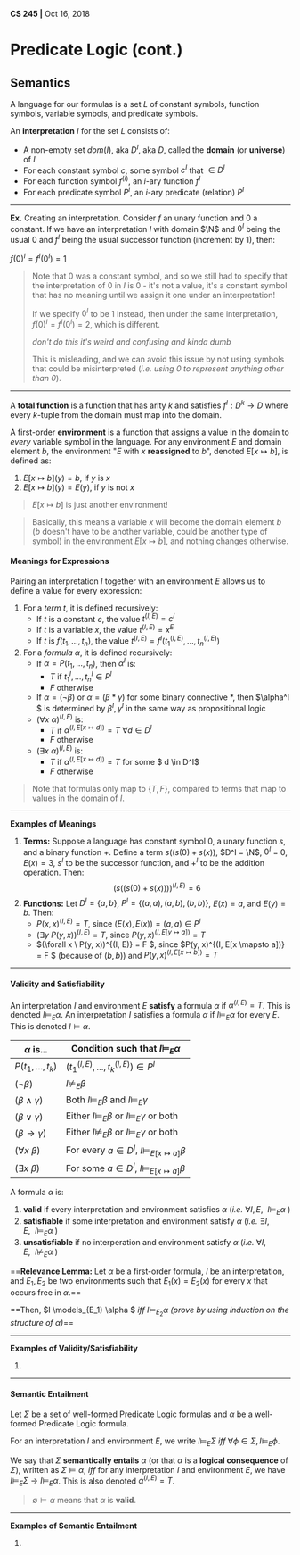 __CS 245 |__ Oct 16, 2018



# Predicate Logic (cont.)

## Semantics

A language for our formulas is a set $L$ of constant symbols, function symbols, variable symbols, and predicate symbols.

An __interpretation__ $I$ for the set $L$ consists of:

- A non-empty set $dom(I)$, aka $D^I$, aka $D$, called the __domain__ (or __universe__) of $I$
- For each constant symbol $c$, some symbol $c^I$ that $\in D^I$
- For each function symbol $f^{(i)}$, an $i$-ary function $f^I$
- For each predicate symbol $P^{i}$, an $i$-ary predicate (relation) $P^I$

------

__Ex.__ Creating an interpretation.
Consider $f$ an unary function and $0$ a constant. If we have an interpretation $I$ with domain $\N$ and $0^I$ being the usual 0 and $f^I$ being the usual successor function (increment by 1), then:

$f(0)^I = f^I(0^I) = 1$

> Note that $0$ was a constant symbol, and so we still had to specify that the interpretation of $0$ in $I$ is 0 - it's not a value, it's a constant symbol that has no meaning until we assign it one under an interpretation!
>
> If we specify $0^I$ to be 1 instead, then under the same interpretation, $f(0)^I = f^I(0^I) = 2$, which is different. 
>
> _don't do this it's weird and confusing and kinda dumb_
>
> This is misleading, and we can avoid this issue by not using symbols that could be misinterpreted (_i.e. using $0$ to represent anything other than 0_).

------

A __total function__ is a function that has arity $k$ and satisfies $f^I : D^k \rightarrow D$ where every $k$-tuple from the domain must map into the domain. 

A first-order __environment__ is a function that assigns a value in the domain to _every_ variable symbol in the language.
For any environment $E$ and domain element $b$, the environment "$E$ with $x$ __reassigned__ to $b$", denoted $E[x \mapsto b]$, is defined as:

1. $E[x \mapsto b](y) = b$, if $y$ is $x$
2. $E[x \mapsto b](y) = E(y)$, if $y$ is not $x$

> $E[x \mapsto b]$ is just another environment!

> Basically, this means a variable $x$ will become the domain element $b$ ($b$ doesn't have to be another variable, could be another type of symbol) in the environment $E[x \mapsto b]$, and nothing changes otherwise.

#### Meanings for Expressions

Pairing an interpretation $I$ together with an environment $E$ allows us to define a value for every expression:

1. For a _term_ $t$, it is defined recursively:
   - If $t$ is a constant $c$, the value $t^{(I, E)} = c^I$
   - If $t$ is a variable $x$, the value $t^{(I, E)} = x^E$
   - If $t$ is $f(t_1, ..., t_n)$, the value $t^{(I, E)} = f^I (t_1^{(I, E)}, ..., t_n^{(I, E)})$
2. For a _formula_ $\alpha$, it is defined recursively:
   - If $\alpha = P(t_1, ..., t_n)$, then $\alpha^I$ is:
     - $T$ if $t_1^I, ..., t_n^I \in P^I$
     - $F$ otherwise
   - If $\alpha = (\neg \beta)$ or $\alpha = (\beta * \gamma)$ for some binary connective $*$, then $\alpha^I $ is determined by $\beta^I, \gamma^I$ in the same way as propositional logic
   - $(\forall x \ \alpha)^{(I, E)}$ is:
     -  $T$ if $\alpha^{(I, E[x \mapsto d])} = T \ \forall d \in D^I$
     - $F$ otherwise
   - $(\exists x \ \alpha)^{(I, E)}$ is:
     -  $T$ if $\alpha^{(I, E[x \mapsto d])} = T$ for some $ d \in D^I$
     - $F$ otherwise

> Note that formulas only map to $\{T, F\}$, compared to terms that map to values in the domain of $I$.

------

__Examples of Meanings__

1. __Terms:__ Suppose a language has constant symbol $0$, a unary function $s$, and a binary function $+$. Define a term $s((s(0) + s(x))$, $D^I = \N$, $0^I$ = 0, $E(x) = 3$, $s^I$ to be the successor function, and $+^I$ to be the addition operation. Then:
   $$(s((s(0) + s(x))))^{(I, E)} = 6$$
2. __Functions:__ Let $D^I = \{a, b\}$, $P^I = \{(a, a), (a, b), (b, b)\}$, $E(x) = a$, and $E(y) = b$. Then:
   - $P(x, x)^{(I, E)} = T$, since $(E(x), E(x)) = (a, a) \in P^I$
   - $(\exists y \ P(y, x))^{(I, E)} = T$, since $P(y, x)^{(I, E[y \mapsto a])} = T$
   - $(\forall x \ P(y, x))^{(I, E)} = F $, since $P(y, x)^{(I, E[x \mapsto a])} = F $ (because of $(b, b)$) and $P(y, x)^{(I, E[x \mapsto b])} = T$ 

------

#### Validity and Satisfiability

An interpretation $I$ and environment $E$ __satisfy__ a formula $\alpha$ if $\alpha^{(I, E)} = T$. This is denoted $I \models_E \alpha$.
An interpretation $I$ satisfies a formula $\alpha$ if $I \models_E \alpha$ for every $E$. This is denoted $I \models \alpha$.

| $\alpha$ is...               | Condition such that $I \models_E \alpha$                     |
| ---------------------------- | ------------------------------------------------------------ |
| $P(t_1, ..., t_k)$           | $(t_1^{(I, E)}, ..., t_k^{(I, E)}) \in P^I$                  |
| $(\neg \beta)$               | $I \not\models_E \beta$                                      |
| $(\beta \wedge \gamma)$      | Both $I \models_E \beta$ and $I \models_E \gamma$            |
| $(\beta \vee \gamma)$        | Either $I \models_E \beta$ or $I \models_E \gamma$ or both   |
| $(\beta \rightarrow \gamma)$ | Either $I \not\models_E \beta$ or $I \models_E \gamma$ or both |
| $(\forall x \ \beta)$        | For every $a \in D^I$, $I \models_{E[x \mapsto a]} \beta$    |
| $(\exists x \ \beta)$        | For some $a \in D^I$, $I \models_{E[x \mapsto a]} \beta$     |

A formula $\alpha$ is:

1. __valid__ if every interpretation and environment satisfies $\alpha$ (_i.e._ $\forall I, E, \ \ I \models_E \alpha$ )
2. __satisfiable__ if some interpretation and environment satisfy $\alpha$ (_i.e._ $\exists I, E, \ \ I \models_E \alpha$ )
3. __unsatisfiable__ if no interperation and environment satisfy $\alpha$ (_i.e._ $\forall I, E, \ \ I \not\models_E \alpha$ )

==__Relevance Lemma:__ Let $\alpha$ be a first-order formula, $I$ be an interpretation, and $E_1, E_2$ be two environments such that $E_1(x) = E_2(x)$ for every $x$ that occurs free in $\alpha$.==

==Then, $I \models_{E_1} \alpha $ _iff_  $I \models_{E_2} \alpha$ _(prove by using induction on the structure of $\alpha$)_==

----

__Examples of Validity/Satisfiability__

1. 

---

#### Semantic Entailment

Let $\Sigma$ be a set of well-formed Predicate Logic formulas and $\alpha$ be a well-formed Predicate Logic formula.

For an interpretation $I$ and environment $E$, we write $I \models_E \Sigma$ _iff_ $\forall \phi \in \Sigma, I \models_E \phi$. 

We say that $\Sigma$ __semantically entails__ $\alpha$ (or that $\alpha$ is a __logical consequence__ of $\Sigma$), written as $\Sigma \models \alpha$, _iff_ for any interpretation $I$ and environment $E$, we have $I \models_E \Sigma \ \rightarrow \ I \models_E \alpha$. This is also denoted $\alpha^{(I, E)} = T$.

> $\emptyset \models \alpha$ means that $\alpha$ is **valid**.

---

__Examples of Semantic Entailment__

1. 